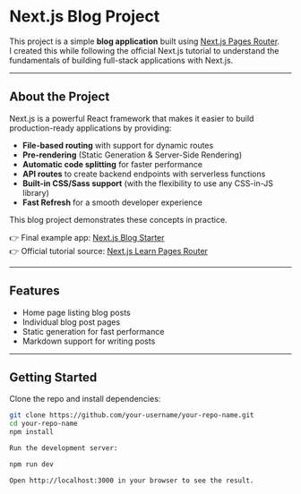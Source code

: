 # Next.js Blog Project

This project is a simple **blog application** built using [Next.js Pages Router](https://nextjs.org/learn-pages-router).  
I created this while following the official Next.js tutorial to understand the fundamentals of building full-stack applications with Next.js.

---

## About the Project

Next.js is a powerful React framework that makes it easier to build production-ready applications by providing:

- **File-based routing** with support for dynamic routes  
- **Pre-rendering** (Static Generation & Server-Side Rendering)  
- **Automatic code splitting** for faster performance  
- **API routes** to create backend endpoints with serverless functions  
- **Built-in CSS/Sass support** (with the flexibility to use any CSS-in-JS library)  
- **Fast Refresh** for a smooth developer experience  

This blog project demonstrates these concepts in practice.  

👉 Final example app: [Next.js Blog Starter](https://next-learn-starter.vercel.app)  
👉 Official tutorial source: [Next.js Learn Pages Router](https://nextjs.org/learn-pages-router)  

---

## Features

- Home page listing blog posts  
- Individual blog post pages  
- Static generation for fast performance  
- Markdown support for writing posts  

---

## Getting Started

Clone the repo and install dependencies:

```bash
git clone https://github.com/your-username/your-repo-name.git
cd your-repo-name
npm install

Run the development server:

npm run dev

Open http://localhost:3000 in your browser to see the result.
